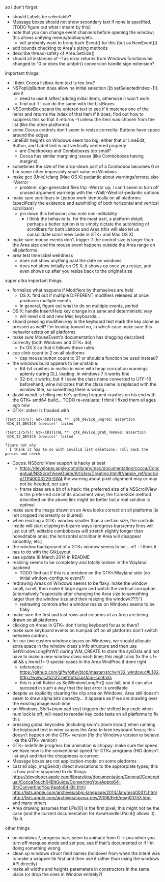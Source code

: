 so I don't forget:
- should Labels be selectable?
- Message boxes should not show secondary text if none is specified. [TODO figure out what I meant by this]
- note that you can change event channels before opening the window; this allows unifying menus/toolbars/etc.
	- will probably want to bring back Event() for this (but as NewEvent())
- add bounds checking to Area's sizing methods
- describe thread-safety of Area.SetSize()
- should all instances of -1 as error returns from Windows functions be changed to ^0 or does the uintptr() conversion handle sign extension?

important things:
- I think Cocoa listbox item text is too low?
- NSPopUpButton does allow no initial selection ([b setSelectedIndex:-1]); use it
	- need to use it /after/ adding initial items, otherwise it won't work
	- find out if I can do the same with the ListBoxes
- NSComboBox scans the entered text to see if it matches one of the items and returns the index of that item if it does; find out how to suppress this so that it returns -1 unless the item was chosen from the list (like the other platforms)
- some Cocoa controls don't seem to resize correctly: Buttons have space around the edges
- LineEdit heights on Windows seem too big; either that or LineEdit, Button, and Label text is not vertically centered properly
	- are Checkboxes and Comboboxes too small?
	- Cocoa has similar margining issues (like Comboboxes having margins)
- sometimes the size of the drop-down part of a Combobox becomes 0 or 1 or some other impossibly small value on Windows
- make gcc (Unix)/clang (Mac OS X) pedantic about warnings/errors; also -Werror
	- problem: cgo-generated files trip -Werror up; I can't seem to turn off unused argument warnings with the -Wall/-Wextra/-pedantic options
- make sure scrollbars in Listbox work identically on all platforms (specifically the existence and autohiding of both horizontal and vertical scrollbars)
	- pin down this behavior; also note non-editability
		- I think the behavior is, for the most part, a platform detail; perhaps a better option is to simply dictate the autohiding of scrollbars for both Listbox and Area (this will also let us consolidate scroll view code in GTK+ and Mac OS X)
- make sure mouse events don't trigger if the control size is larger than the Area size and the mouse event happens outside the Area range on all platforms
- area test time label weirdness
	- does not show anything past the date on windows
	- does not show initially on OS X; it shows up once you resize, and even shows up after you resize back to the original size

super ultra important things:
- formalize what happens if Modifiers by themselves are held
	- OS X: find out if multiple DIFFERENT modifiers released at once produces multiple events
	- in general, figure out what to do on multiple events, period
- OS X: handle Insert/Help key change in a sane and deterministic way
	- will need old and new Mac keyboards...
- should pressing modifier+key in the keyboard test mark the key alone as pressed as well? I'm leaning toward no, in which case make sure this behavior exists on all platforms
- make sure MouseEvent's documentation has dragging described correctly (both Windows and GTK+ do)
	- fix OS X so that it follows these rules
- cap click count to 2 on all platforms
	- cap mouse button count to 3? or should a function be used instead?
- the windows build appears to be unstable:
	- 64-bit crashes in malloc in wine with heap corruption warnings aplenty during DLL loading; in windows 7 it works fine
	- 32-bit: it works, but if I save the class name converted to UTF-16 beforehand, wine indicates that the class name is replaced with the window title, so something there is wrong...
- david wendt is telling me he's getting frequent crashes on his end with the GTK+ amd64 build...
	TODO re-evaluate; I think I fixed them all ages ago now
- GTK+: stderr is flooded with
```
(test:17575): Gdk-CRITICAL **: gdk_device_ungrab: assertion 'GDK_IS_DEVICE (device)' failed

(test:17575): Gtk-CRITICAL **: gtk_device_grab_remove: assertion 'GDK_IS_DEVICE (device)' failed
```
	figure out why
	- I think it has to do with invalid list deletions; roll back the panics and check
- Cocoa: NSScrollView support is hacky at best
	- https://developer.apple.com/library/mac/documentation/cocoa/Conceptual/NSScrollViewGuide/Articles/Creating.html#//apple_ref/doc/uid/TP40003226-SW4 the warning about pixel alignment may or may not be heeded, not sure
	- frame sizes are a bit of a hack: the preferred size of a NSScrollView is the preferred size of its document view; the frameSize method described on the above link might be better but a real solution is optimal
- make sure the image drawn on an Area looks correct on all platforms (is not cropped incorrectly or blurred)
- when resizing a GTK+ window smaller than a certain size, the controls inside will start clipping in bizarre ways (progress bars/entry lines will just cut off; editable comboboxes will stretch slightly longer than noneditable ones; the horizontal scrollbar in Area will disappear smoothly; etc.)
- the window background of a GTK+ window seems to be... off - I think it has to do with the GtkLayout
- see update 18 March 2014 in README
- resizing seems to be completely and totally broken in the Wayland backend
	- TODO find out if this is a problem on the GTK+/Wayland side (no initial window-configure event?)
- redrawing Areas on Windows seems to be flaky: make the window small, scroll, then make it large again and watch the vertical corruption (alternatively "especially after changing the Area size to something larger than the window size and then resizing the window(???)")
	- redrawing controls after a window resize on Windows seems to be flaky
- make sure the first and last rows and columns of an Area are being drawn on all platforms
- clicking on Areas in GTK+ don't bring keyboard focus to them?
- make sure keyboard events on numpad off on all platforms don't switch between controls
- for our two custom window classes on Windows, we should allocate extra space in the window class's info structure and then use SetWindowLongPtrW() during WM_CREATE to store the sysData and not have to make a new window class each time; this might also fix the s != nil && s.hwnd != 0 special cases in the Area WndProc if done right
	- references: https://github.com/glfw/glfw/blob/master/src/win32_window.c#L182, http://www.catch22.net/tuts/custom-controls
	- this is a bit flakier as SetWindowLongPtr() can fail, and it can also succeed in such a way that the last error is unreliable
- despite us explicitly clearing the clip area on Windows, Area still doesn't seem to draw alpha bits correctly... it appears as if we are drawing over the existing image each time
- on Windows, Shift+(num pad key) triggers the shifted key code when num lock is off; will need to reorder key code tests on all platforms to fix this
- pressing global keycodes (including kwin's zoom in/out) when running the keyboard test in wine causes the Area to lose keyboard focus; this doesn't happen on the GTK+ version (fix the Windows version to behave like the GTK+ version)
- GTK+ indefinite progress bar animation is choppy: make sure the speed we have now is the conventional speed for GTK+ programs (HIG doesn't list any) and that the choppiness is correct
- Message boxes are not application-modal on some platforms
- cast all objc_msgSend() direct invocations to the approrpiate types; this is how you're supposed to do things: https://developer.apple.com/library/ios/documentation/General/Conceptual/CocoaTouch64BitGuide/ConvertingYourAppto64-Bit/ConvertingYourAppto64-Bit.html http://lists.apple.com/archives/objc-language/2014/Jan/msg00011.html http://lists.apple.com/archives/cocoa-dev/2006/Feb/msg00753.html and many others
- Area drawing assumes that i.Pix[0] is the first pixel; this might not be the case (and the current documentation for AreaHandler.Paint() allows it). Fix it.

other things:
- on windows 7, progress bars seem to animate from 0 -> pos when you turn off marquee mode and set pos; see if that's documented or if I'm doing something wrong
- clean up windows struct field names (holdover from when the intent was to make a wrapper lib first and then use it rather than using the windows API directly)
- make all widths and heights parameters in constructors in the same place (or drop the ones in Window entirely?)
